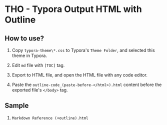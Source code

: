 # THO - Typora Output HTML with Outline

## How to use?

1. Copy `typora-theme\*.css` to Typora's `Theme Folder`, and selected this theme in Typora.

2. Edit `md` file with `[TOC]` tag.

3. Export to HTML file, and open the HTML file with any code editor.

4. Paste the `outline-code_(paste-before-</html>).html` content before the exported file's `</body>` tag.

## Sample

1. `Markdown Reference (+outline).html`